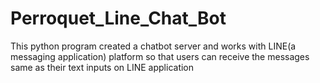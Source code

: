 # Perroquet_Line_Chat_Bot
This python program created a chatbot server and works with LINE(a messaging application) platform so that users 
can receive the messages same as their text inputs on LINE application
